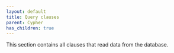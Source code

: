 ```yaml
---
layout: default
title: Query clauses
parent: Cypher
has_children: true
---
```

This section contains all clauses that read data from the database.
